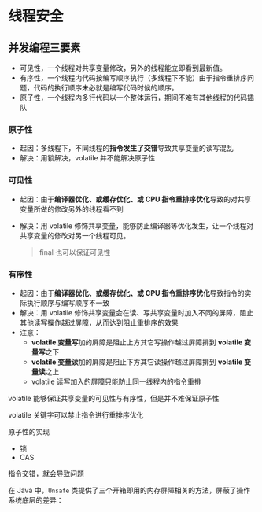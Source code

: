 # 线程安全

## 并发编程三要素

- 可见性，一个线程对共享变量修改，另外的线程能立即看到最新值。
- 有序性，一个线程内代码按编写顺序执行（多线程下不能）由于指令重排序问题，代码的执行顺序未必就是编写代码时候的顺序。
- 原子性，一个线程内多行代码以一个整体运行，期间不难有其他线程的代码插队

### **原子性**

- 起因：多线程下，不同线程的**指令发生了交错**导致共享变量的读写混乱
- 解决：用锁解决，volatile 并不能解决原子性

### **可见性**

- 起因：由于**编译器优化、或缓存优化、或 CPU 指令重排序优化**导致的对共享变量所做的修改另外的线程看不到

- 解决：用 volatile 修饰共享变量，能够防止编译器等优化发生，让一个线程对共享变量的修改对另一个线程可见。

  > final 也可以保证可见性

### **有序性**

- 起因：由于**编译器优化、或缓存优化、或 CPU 指令重排序优化**导致指令的实际执行顺序与编写顺序不一致
- 解决：用 volatile 修饰共享变量会在读、写共享变量时加入不同的屏障，阻止其他读写操作越过屏障，从而达到阻止重排序的效果
- 注意：
  - **volatile 变量写**加的屏障是阻止上方其它写操作越过屏障排到 **volatile 变量写**之下
  - **volatile 变量读**加的屏障是阻止下方其它读操作越过屏障排到 **volatile 变量读**之上
  - volatile 读写加入的屏障只能防止同一线程内的指令重排

volatile 能够保证共享变量的可见性与有序性，但是并不难保证原子性

volatile 关键字可以禁止指令进行重排序优化

原子性的实现

- 锁
- CAS

指令交错，就会导致问题

在 Java 中，`Unsafe` 类提供了三个开箱即用的内存屏障相关的方法，屏蔽了操作系统底层的差异：
